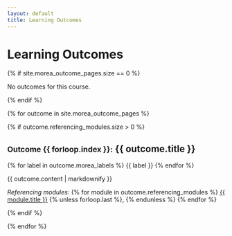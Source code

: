 ```yaml
---
layout: default
title: Learning Outcomes
---
```


<div class="container">
  <h1>Learning Outcomes</h1>
</div>

{% if site.morea_outcome_pages.size == 0 %}
<p>No outcomes for this course.</p>
{% endif %}


{% for outcome in site.morea_outcome_pages %}

{% if outcome.referencing_modules.size > 0 %}

<div class="{% cycle 'section-background-1', 'section-background-2' %}">
  <div class="container">
    <h2><small>Outcome {{ forloop.index }}:</small> {{ outcome.title }}</h2>
    <p>
      {% for label in outcome.morea_labels %}
         <span class="badge">{{ label }}</span>
      {% endfor %}
    </p>
    {{ outcome.content | markdownify }}
    <p>
    <em>Referencing modules:</em>
    {% for module in outcome.referencing_modules %}
      <a href="../modules/{{ module.morea_id }}">{{ module.title }}</a> {% unless forloop.last %}, {% endunless %}
    {% endfor %}
    </p>
  </div>
</div>

{% endif %}


{% endfor %}


